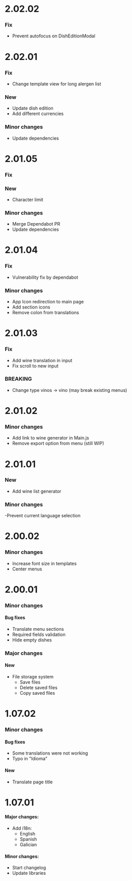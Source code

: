 # 2.02.02

### Fix

- Prevent autofocus on DishEditionModal

# 2.02.01

### Fix

- Change template view for long alergen list

### New

- Update dish edition
- Add different currencies

### Minor changes

- Update dependencies

# 2.01.05

### Fix

### New

- Character limit

### Minor changes

- Merge Dependabot PR
- Update dependencies

# 2.01.04

### Fix

- Vulnerability fix by dependabot

### Minor changes

- App Icon redirection to main page
- Add section icons
- Remove colon from translations

# 2.01.03

### Fix

- Add wine translation in input
- Fix scroll to new input

### BREAKING

- Change type vinos -> vino (may break existing menus)

# 2.01.02

### Minor changes

- Add link to wine generator in Main.js
- Remove export option from menu (still WIP)

# 2.01.01

### New

- Add wine list generator

### Minor changes

-Prevent current language selection

# 2.00.02

### Minor changes

- Increase font size in templates
- Center menus

# 2.00.01

### Minor changes

#### Bug fixes

- Translate menu sections
- Required fields validation
- Hide empty dishes

### Major changes

#### New

- File storage system
  - Save files
  - Delete saved files
  - Copy saved files

# 1.07.02

### Minor changes

#### Bug fixes

- Some translations were not working
- Typo in "Idioma"

#### New

- Translate page title

# 1.07.01

#### Major changes:

- Add i18n:
  - English
  - Spanish
  - Galician

#### Minor changes:

- Start changelog
- Update libraries
